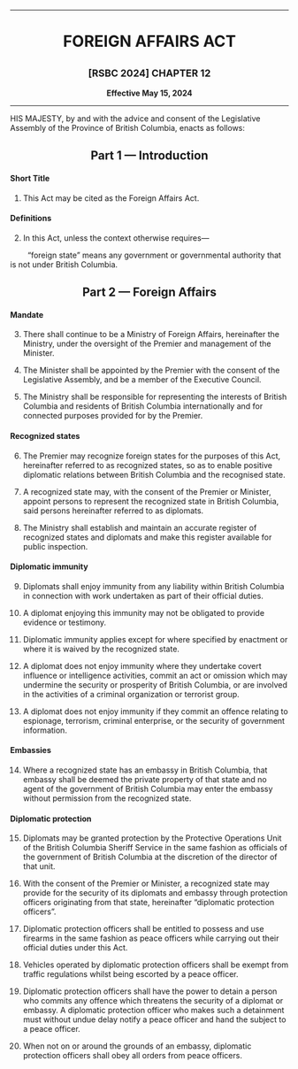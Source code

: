 <div align="center">

<hr/>

<h1>FOREIGN AFFAIRS ACT</h1>

<h2><small>[RSBC 2024] CHAPTER 12</small></h2>

**Effective May 15, 2024**

<hr/>

</div>
HIS MAJESTY, by and with the advice and consent of the Legislative Assembly of the Province of British Columbia, enacts as follows:

<div align="center">
<h2>Part 1 — Introduction</h2>
</div>

#### Short Title

1. This Act may be cited as the Foreign Affairs Act.


#### Definitions

2. In this Act, unless the context otherwise requires—

&nbsp; &nbsp; &nbsp; &nbsp; “foreign state” means any government or governmental authority that is not under British Columbia.

<div align="center">
<h2>Part 2 — Foreign Affairs</h2>
</div>

#### Mandate
3. There shall continue to be a Ministry of Foreign Affairs, hereinafter the Ministry, under the oversight of the Premier and management of the Minister.

4. The Minister shall be appointed by the Premier with the consent of the Legislative Assembly, and be a member of the Executive Council.

5. The Ministry shall be responsible for representing the interests of British Columbia and residents of British Columbia internationally and for connected purposes provided for by the Premier.

#### Recognized states

6. The Premier may recognize foreign states for the purposes of this Act, hereinafter referred to as recognized states, so as to enable positive diplomatic relations between British Columbia and the recognised state.

7. A recognized state may, with the consent of the Premier or Minister, appoint persons to represent the recognized state in British Columbia, said persons hereinafter referred to as diplomats.

8. The Ministry shall establish and maintain an accurate register of recognized states and diplomats and make this register available for public inspection.

#### Diplomatic immunity

9. Diplomats shall enjoy immunity from any liability within British Columbia in connection with work undertaken as part of their official duties.

10. A diplomat enjoying this immunity may not be obligated to provide evidence or testimony.

11. Diplomatic immunity applies except for where specified by enactment or where it is waived by the recognized state.

12. A diplomat does not enjoy immunity where they undertake covert influence or intelligence activities, commit an act or omission which may undermine the security or prosperity of British Columbia, or are involved in the activities of a criminal organization or terrorist group.

13. A diplomat does not enjoy immunity if they commit an offence relating to espionage, terrorism, criminal enterprise, or the security of government information.

#### Embassies

14. Where a recognized state has an embassy in British Columbia, that embassy shall be deemed the private property of that state and no agent of the government of British Columbia may enter the embassy without permission from the recognized state.

#### Diplomatic protection

15. Diplomats may be granted protection by the Protective Operations Unit of the British Columbia Sheriff Service in the same fashion as officials of the government of British Columbia at the discretion of the director of that unit.

16. With the consent of the Premier or Minister, a recognized state may provide for the security of its diplomats and embassy through protection officers originating from that state, hereinafter “diplomatic protection officers”.

17. Diplomatic protection officers shall be entitled to possess and use firearms in the same fashion as peace officers while carrying out their official duties under this Act.

18. Vehicles operated by diplomatic protection officers shall be exempt from traffic regulations whilst being escorted by a peace officer.

19. Diplomatic protection officers shall have the power to detain a person who commits any offence which threatens the security of a diplomat or embassy. A diplomatic protection officer who makes such a detainment must without undue delay notify a peace officer and hand the subject to a peace officer.

20. When not on or around the grounds of an embassy, diplomatic protection officers shall obey all orders from peace officers.
